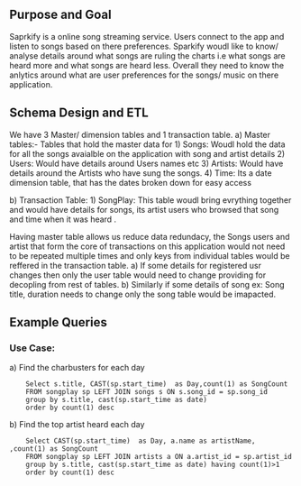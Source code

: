 <h2>Purpose and Goal</h2>
Saprkify is a online song streaming service. Users connect to the app and listen to songs based on there preferences. Sparkify woudl like to know/ analyse details around what songs are ruling the 
charts i.e what songs are heard more and what songs are heard less. Overall they need to know the anlytics around what are user preferences for the songs/ music on there application.


<h2>Schema Design and ETL</h2>
We have 3 Master/ dimension tables and 1 transaction table.
a) Master tables:- Tables that hold the master data for 
    1) Songs: Woudl hold the data for all the songs avaialble on the application with song and artist details
    2) Users: Would have details around Users names etc
    3) Artists: Would have details around the Artists who have sung the songs.
    4) Time: Its a date dimension table, that has the dates broken down for easy access

b) Transaction Table:
    1) SongPlay: This table woudl bring evrything together and would have details for songs, its artist users who browsed that song and time when it was heard .


Having master table allows us reduce data redundacy, the Songs users and artist that form the core of transactions on this application would not need to be repeated multiple times and only keys from individual tables would be reffered in the transaction table. 
a) If some details for registered usr changes then only the user table would need to change providing for decopling from rest of tables.
b) Similarly if some details of song ex: Song title, duration needs to change only the song table would be imapacted.



<h2> Example Queries</h2>
<h3>Use Case: </h3>
a) Find the charbusters for each day
       
        Select s.title, CAST(sp.start_time)  as Day,count(1) as SongCount  
        FROM songplay sp LEFT JOIN songs s ON s.song_id = sp.song_id
        group by s.title, cast(sp.start_time as date)
        order by count(1) desc
        
b) Find the top artist heard each day

        Select CAST(sp.start_time)  as Day, a.name as artistName, ,count(1) as SongCount  
        FROM songplay sp LEFT JOIN artists a ON a.artist_id = sp.artist_id
        group by s.title, cast(sp.start_time as date) having count(1)>1
        order by count(1) desc
        
